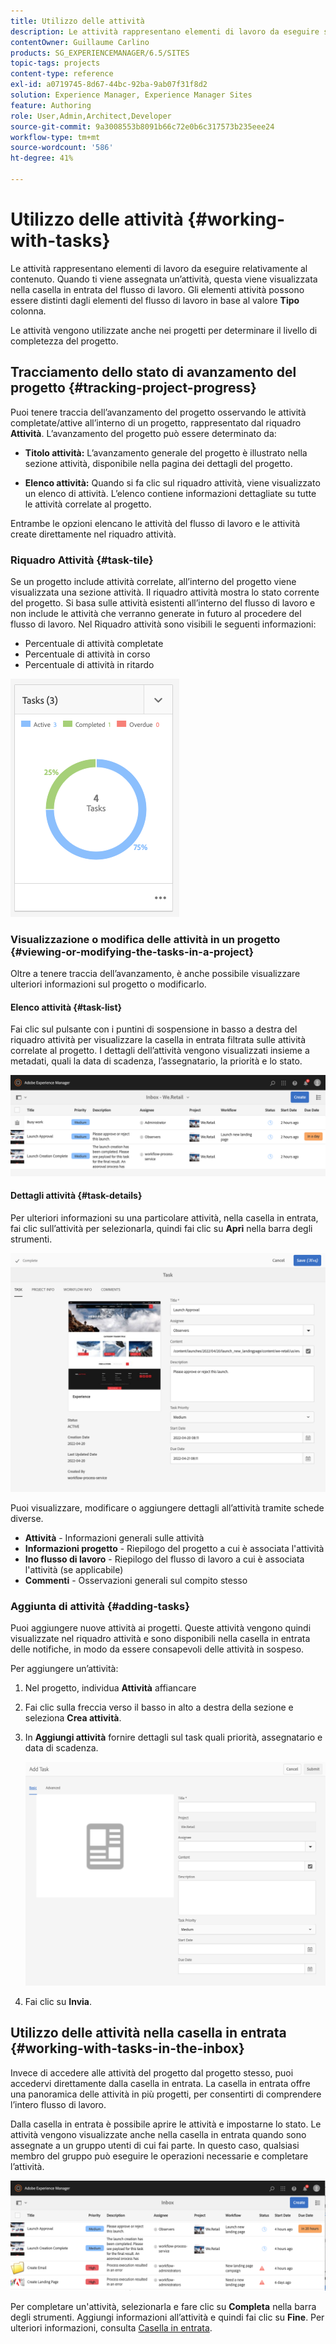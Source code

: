 ```yaml
---
title: Utilizzo delle attività
description: Le attività rappresentano elementi di lavoro da eseguire sul contenuto e vengono utilizzate nei progetti per determinare il livello di completezza delle attività correnti
contentOwner: Guillaume Carlino
products: SG_EXPERIENCEMANAGER/6.5/SITES
topic-tags: projects
content-type: reference
exl-id: a0719745-8d67-44bc-92ba-9ab07f31f8d2
solution: Experience Manager, Experience Manager Sites
feature: Authoring
role: User,Admin,Architect,Developer
source-git-commit: 9a3008553b8091b66c72e0b6c317573b235eee24
workflow-type: tm+mt
source-wordcount: '586'
ht-degree: 41%

---
```



# Utilizzo delle attività {#working-with-tasks}

Le attività rappresentano elementi di lavoro da eseguire relativamente al contenuto. Quando ti viene assegnata un’attività, questa viene visualizzata nella casella in entrata del flusso di lavoro. Gli elementi attività possono essere distinti dagli elementi del flusso di lavoro in base al valore **Tipo** colonna.

Le attività vengono utilizzate anche nei progetti per determinare il livello di completezza del progetto.

## Tracciamento dello stato di avanzamento del progetto {#tracking-project-progress}

Puoi tenere traccia dell’avanzamento del progetto osservando le attività completate/attive all’interno di un progetto, rappresentato dal riquadro **Attività**. L’avanzamento del progetto può essere determinato da:

* **Titolo attività:** L’avanzamento generale del progetto è illustrato nella sezione attività, disponibile nella pagina dei dettagli del progetto.

* **Elenco attività:** Quando si fa clic sul riquadro attività, viene visualizzato un elenco di attività. L’elenco contiene informazioni dettagliate su tutte le attività correlate al progetto.

Entrambe le opzioni elencano le attività del flusso di lavoro e le attività create direttamente nel riquadro attività.

### Riquadro Attività {#task-tile}

Se un progetto include attività correlate, all’interno del progetto viene visualizzata una sezione attività. Il riquadro attività mostra lo stato corrente del progetto. Si basa sulle attività esistenti all’interno del flusso di lavoro e non include le attività che verranno generate in futuro al procedere del flusso di lavoro. Nel Riquadro attività sono visibili le seguenti informazioni:

* Percentuale di attività completate
* Percentuale di attività in corso
* Percentuale di attività in ritardo

![Riquadro Attività](assets/project-tile-tasks.png)

### Visualizzazione o modifica delle attività in un progetto {#viewing-or-modifying-the-tasks-in-a-project}

Oltre a tenere traccia dell’avanzamento, è anche possibile visualizzare ulteriori informazioni sul progetto o modificarlo.

#### Elenco attività {#task-list}

Fai clic sul pulsante con i puntini di sospensione in basso a destra del riquadro attività per visualizzare la casella in entrata filtrata sulle attività correlate al progetto. I dettagli dell’attività vengono visualizzati insieme a metadati, quali la data di scadenza, l’assegnatario, la priorità e lo stato.

![Casella in entrata attività progetto](assets/project-tasks.png)

#### Dettagli attività {#task-details}

Per ulteriori informazioni su una particolare attività, nella casella in entrata, fai clic sull’attività per selezionarla, quindi fai clic su **Apri** nella barra degli strumenti.

![Dettagli attività](assets/project-task-detail.png)

Puoi visualizzare, modificare o aggiungere dettagli all’attività tramite schede diverse.

* **Attività** - Informazioni generali sulle attività
* **Informazioni progetto** - Riepilogo del progetto a cui è associata l&#39;attività
* **Ino flusso di lavoro** - Riepilogo del flusso di lavoro a cui è associata l&#39;attività (se applicabile)
* **Commenti** - Osservazioni generali sul compito stesso

### Aggiunta di attività {#adding-tasks}

Puoi aggiungere nuove attività ai progetti. Queste attività vengono quindi visualizzate nel riquadro attività e sono disponibili nella casella in entrata delle notifiche, in modo da essere consapevoli delle attività in sospeso.

Per aggiungere un’attività:

1. Nel progetto, individua **Attività** affiancare
1. Fai clic sulla freccia verso il basso in alto a destra della sezione e seleziona **Crea attività**.
1. In **Aggiungi attività** fornire dettagli sul task quali priorità, assegnatario e data di scadenza.

   ![Aggiunta di un’attività](assets/project-add-task.png)

1. Fai clic su **Invia**.

## Utilizzo delle attività nella casella in entrata {#working-with-tasks-in-the-inbox}

Invece di accedere alle attività del progetto dal progetto stesso, puoi accedervi direttamente dalla casella in entrata. La casella in entrata offre una panoramica delle attività in più progetti, per consentirti di comprendere l’intero flusso di lavoro.

Dalla casella in entrata è possibile aprire le attività e impostarne lo stato. Le attività vengono visualizzate anche nella casella in entrata quando sono assegnate a un gruppo utenti di cui fai parte. In questo caso, qualsiasi membro del gruppo può eseguire le operazioni necessarie e completare l’attività.

![Casella in entrata](assets/project-inbox.png)

Per completare un&#39;attività, selezionarla e fare clic su **Completa** nella barra degli strumenti. Aggiungi informazioni all’attività e quindi fai clic su **Fine**. Per ulteriori informazioni, consulta [Casella in entrata](/help/sites-authoring/inbox.md).
